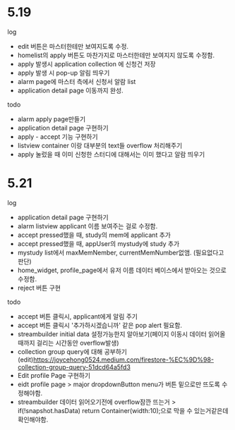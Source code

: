# 5.19
log
 - edit 버튼은 마스터한테만 보여지도록 수정.  
 - homelist의 apply 버튼도 마찬가지로 마스터한테만 보여지지 않도록 수정함.  
 - apply 발생시 application collection 에 신청건 저장
 - apply 발생 시 pop-up 알림 띄우기 
 - alarm page에 마스터 측에서 신청서 알람 list 
 - application detail page 이동까지 완성.

todo
 - alarm apply page만들기 
 - application detail page 구현하기 
 - apply - accept 기능 구현하기 
 - listview container 이랑 대부분의 text들 overflow 처리해주기 
 - apply 눌렀을 때 이미 신청한 스터디에 대해서는 이미 했다고 알람 띄우기 

# 5.21
log
 - application detail page 구현하기 
 - alarm listview applicant 이름 보여주는 걸로 수정함.
 - accept pressed했을 때, study의 mem에 applicant 추가
 - accept pressed했을 때, appUser의 mystudy에 study 추가
 - mystudy list에서 maxMemNember, currentMemNumber없앰. (필요없다고 판단)
 - home_widget, profile_page에서 유저 이름 데이터 베이스에서 받아오는 것으로 수정함. 
 - reject 버튼 구현

todo
 - accept 버튼 클릭시, applicant에게 알림 주기 
 - accept 버튼 클릭시 '추가하시겠습니까' 같은 pop alert 필요함. 
 - streambuilder initial data 설정가능한지 알아보기(페이지 이동시 데이터 읽어올때까지 걸리는 시간동안 overflow발생)
 - collection group query에 대해 공부하기(edit)https://joycehong0524.medium.com/firestore-%EC%9D%98-collection-group-query-51dcd64a5fd3
 - Edit profile Page 구현하기  
 - eidt profile page > major dropdownButton menu가 버튼 밑으로만 뜨도록 수정해야함. 
 - streambuilder 데이터 읽어오기전에 overflow잠깐 뜨는거 >  if(!snapshot.hasData) return Container(width:10);으로 막을 수 있는거같은데 확인해야함.
